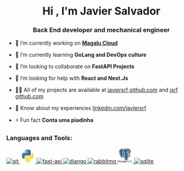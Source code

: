 <div>
   <h1 align="center">Hi , I'm Javier Salvador</h1>
   <h3 align="center">Back End developer and mechanical engineer</h3>


   - 🔭 I’m currently working on **[Magalu Cloud](https://www.linkedin.com/company/magalucloud/)**

   - 🌱 I’m currently learning **GoLang and DevOps culture**

   - 👯 I’m looking to collaborate on **FastAPI Projects**

   - 🤝 I’m looking for help with **React and Next.Js**

   - 👨‍💻 All of my projects are available at [javiersrf github.com](https://www.github.com/javiersrf) and [jsrf github.com](https://www.github.com/admin-srf)

   - 📄 Know about my experiences [linkedin.com/javiersrf](https://linkedin.com/in/javiersrf)

   - ⚡ Fun fact **Conta uma piadinha**


   <h3 align="left">Languages and Tools:</h3>
   <p align="left"> 
      <a href="https://git-scm.com/" target="_blank" rel="noreferrer"> <img src="https://www.vectorlogo.zone/logos/git-scm/git-scm-icon.svg" alt="git" width="40" height="40"/> </a>
      <a href="https://www.python.org" target="_blank" rel="noreferrer"> <img src="https://raw.githubusercontent.com/devicons/devicon/master/icons/python/python-original.svg" alt="python" width="40" height="40"/> </a>
      <a href="https://fastapi.tiangolo.com" target="_blank" rel="noreferrer"> <img src="https://icon.icepanel.io/Technology/svg/FastAPI.svg" alt="fast-api" width="40" height="40"/> </a>       
      <a href="https://www.djangoproject.com/" target="_blank" rel="noreferrer"> <img src="https://cdn.worldvectorlogo.com/logos/django.svg" alt="django" width="40" height="40"/> </a>
      <a href="https://www.rabbitmq.com/" target="_blank" rel="noreferrer"> <img src="https://static-00.iconduck.com/assets.00/rabbitmq-icon-1936x2048-zlik4nni.png" alt="rabbitmq" width="40" height="40"/> </a>  
      <a href="https://www.postgresql.org" target="_blank" rel="noreferrer"> <img src="https://raw.githubusercontent.com/devicons/devicon/master/icons/postgresql/postgresql-original-wordmark.svg" alt="postgresql" width="40" height="40"/> </a> 
      <a href="https://www.sqlite.org/" target="_blank" rel="noreferrer"> <img src="https://www.vectorlogo.zone/logos/sqlite/sqlite-icon.svg" alt="sqlite" width="40" height="40"/> </a> 
   </p>

</div>
